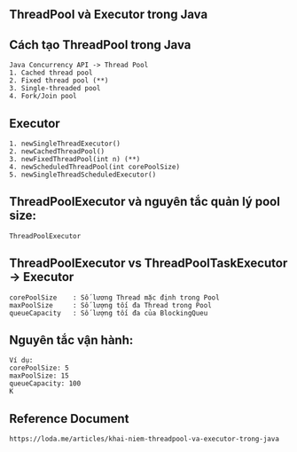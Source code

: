 ## ThreadPool và Executor trong Java

## Cách tạo ThreadPool trong Java
    Java Concurrency API -> Thread Pool
    1. Cached thread pool
    2. Fixed thread pool (**)
    3. Single-threaded pool
    4. Fork/Join pool

## Executor
    1. newSingleThreadExecutor()
    2. newCachedThreadPool()
    3. newFixedThreadPool(int n) (**)
    4. newScheduledThreadPool(int corePoolSize)
    5. newSingleThreadScheduledExecutor()

## ThreadPoolExecutor và nguyên tắc quản lý pool size:
    ThreadPoolExecutor

## ThreadPoolExecutor vs ThreadPoolTaskExecutor -> Executor
    corePoolSize    : Số lương Thread mặc định trong Pool
    maxPoolSize     : Số lượng tối đa Thread trong Pool
    queueCapacity   : Số lượng tối đa của BlockingQueu

## Nguyên tắc vận hành:
    Ví dụ:
    corePoolSize: 5
    maxPoolSize: 15
    queueCapacity: 100
    K

## Reference Document
    https://loda.me/articles/khai-niem-threadpool-va-executor-trong-java
